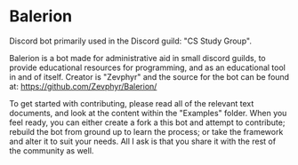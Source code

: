 # Balerion
Discord bot primarily used in the Discord guild: "CS Study Group".


Balerion is a bot made for administrative aid in small discord guilds, to provide educational resources for programming, and as an educational tool in and of itself. Creator is "Zevphyr" and the source for the bot can be found at: https://github.com/Zevphyr/Balerion/

To get started with contributing, please read all of the relevant text documents, and look at the content within the "Examples" folder.
When you feel ready, you can either create a fork a this bot and attempt to contribute; rebuild the bot from ground up to learn the process; or take the framework and alter it to suit your needs. All I ask is that you share it with the rest of the community as well. 
